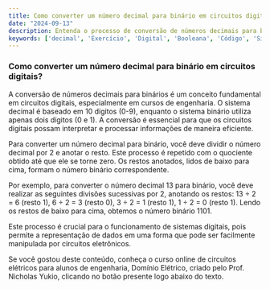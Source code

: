 ```yaml
---
title: Como converter um número decimal para binário em circuitos digitais?
date: "2024-09-13"
description: Entenda o processo de conversão de números decimais para binários em circuitos digitais.
keywords: ['decimal', 'Exercício', 'Digital', 'Booleana', 'Código', 'Sistema', 'Sequencial']
---
```


### Como converter um número decimal para binário em circuitos digitais?

A conversão de números decimais para binários é um conceito fundamental em circuitos digitais, especialmente em cursos de engenharia. O sistema decimal é baseado em 10 dígitos (0-9), enquanto o sistema binário utiliza apenas dois dígitos (0 e 1). A conversão é essencial para que os circuitos digitais possam interpretar e processar informações de maneira eficiente.

Para converter um número decimal para binário, você deve dividir o número decimal por 2 e anotar o resto. Este processo é repetido com o quociente obtido até que ele se torne zero. Os restos anotados, lidos de baixo para cima, formam o número binário correspondente.

Por exemplo, para converter o número decimal 13 para binário, você deve realizar as seguintes divisões sucessivas por 2, anotando os restos: 13 ÷ 2 = 6 (resto 1), 6 ÷ 2 = 3 (resto 0), 3 ÷ 2 = 1 (resto 1), 1 ÷ 2 = 0 (resto 1). Lendo os restos de baixo para cima, obtemos o número binário 1101.

Este processo é crucial para o funcionamento de sistemas digitais, pois permite a representação de dados em uma forma que pode ser facilmente manipulada por circuitos eletrônicos.

Se você gostou deste conteúdo, conheça o curso online de circuitos elétricos para alunos de engenharia, Domínio Elétrico, criado pelo Prof. Nicholas Yukio, clicando no botão presente logo abaixo do texto.